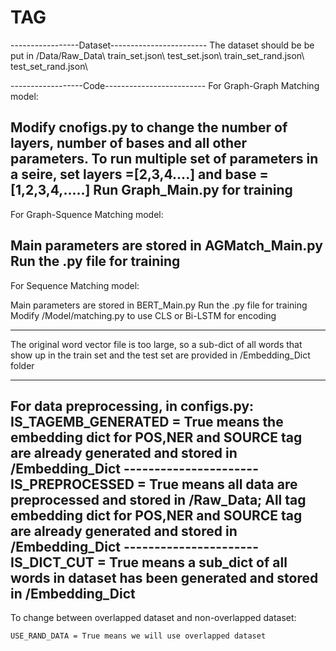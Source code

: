 # TAG
-----------------Dataset------------------------
The dataset should be be put in /Data/Raw_Data\\
train_set.json\\
test_set.json\\
train_set_rand.json\\
test_set_rand.json\\

------------------Code-------------------------
For Graph-Graph Matching model:

Modify cnofigs.py to change the number of layers, number of bases and all other parameters.
To run multiple set of parameters in a seire, set layers =[2,3,4....] and base = [1,2,3,4,.....]
Run Graph_Main.py for training
------------------------------------------------
For Graph-Squence Matching  model:

Main parameters are stored in AGMatch_Main.py
Run the .py file for training
------------------------------------------------
For Sequence Matching model:

Main parameters are stored in BERT_Main.py
Run the .py file for training
Modify /Model/matching.py to use CLS or Bi-LSTM for encoding

------------------------------------------------
The original word vector file is too large, so a sub-dict of all words that show up in the train set and the test set are provided in /Embedding_Dict folder

------------------------------------------------
For data preprocessing, in configs.py:
    IS_TAGEMB_GENERATED = True	means the embedding dict for POS,NER and SOURCE tag are already generated and stored in /Embedding_Dict
	----------------------
    IS_PREPROCESSED = True	means all data are preprocessed and stored in /Raw_Data; All tag embedding dict for POS,NER and SOURCE tag are already generated and stored in /Embedding_Dict
	----------------------
    IS_DICT_CUT = True	means  a sub_dict of all words in dataset has been generated and stored in /Embedding_Dict
------------------------------------------------
To change between overlapped dataset and non-overlapped dataset:
	
    USE_RAND_DATA = True means we will use overlapped dataset
